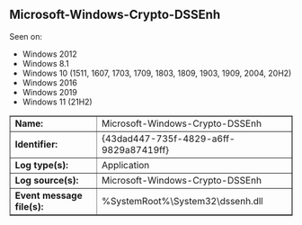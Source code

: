 ## Microsoft-Windows-Crypto-DSSEnh

Seen on:
* Windows 2012
* Windows 8.1
* Windows 10 (1511, 1607, 1703, 1709, 1803, 1809, 1903, 1909, 2004, 20H2)
* Windows 2016
* Windows 2019
* Windows 11 (21H2)

<table border="1" class="docutils">
  <tbody>
    <tr>
      <td><b>Name:</b></td>
      <td>Microsoft-Windows-Crypto-DSSEnh</td>
    </tr>
    <tr>
      <td><b>Identifier:</b></td>
      <td>{43dad447-735f-4829-a6ff-9829a87419ff}</td>
    </tr>
    <tr>
      <td><b>Log type(s):</b></td>
      <td>Application</td>
    </tr>
    <tr>
      <td><b>Log source(s):</b></td>
      <td>Microsoft-Windows-Crypto-DSSEnh</td>
    </tr>
    <tr>
      <td><b>Event message file(s):</b></td>
      <td>%SystemRoot%\System32\dssenh.dll</td>
    </tr>
  </tbody>
</table>

&nbsp;

